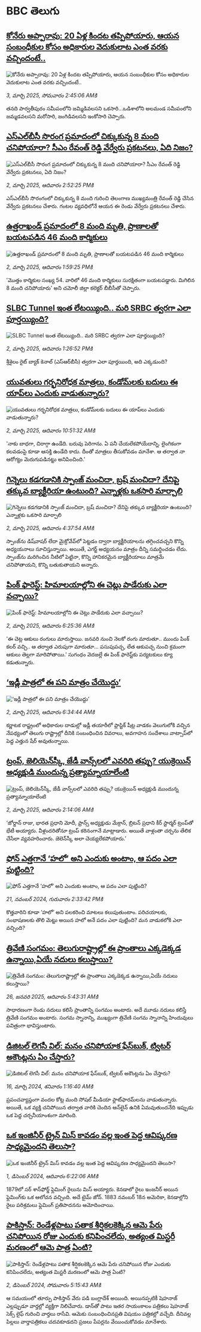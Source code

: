# BBC తెలుగు## [కోనేరు అప్పారావు: 20 ఏళ్ల కిందట తప్పిపోయారు, ఆయన సంబంధీకుల కోసం అధికారుల వెదుకులాట ఎంత వరకు వచ్చిందంటే..](https://www.bbc.com/telugu/articles/cvg1vwgy88po?at_campaign=githubrss)![కోనేరు అప్పారావు: 20 ఏళ్ల కిందట తప్పిపోయారు, ఆయన సంబంధీకుల కోసం అధికారుల వెదుకులాట ఎంత వరకు వచ్చిందంటే..](https://ichef.bbci.co.uk/ace/standard/240/cpsprodpb/e1e3/live/ad0c2440-f7da-11ef-9e61-71ee71f26eb1.jpg)_3, మార్చి 2025, సోమవారం 2:45:06 AMకి_తనది పార్వతీపురం సమీపంలోని జమ్మిడివలసని ఒకసారి...ఒడిశాలోని అలమండ సమీపంలోని జమ్మడవలసని మరోసారి, జంగిడివలసని ఇంకోసారి చెప్పారు.## [ఎస్‌‌ఎల్‌బీసీ సొరంగ ప్రమాదంలో చిక్కుకున్న 8 మంది చనిపోయారా? సీఎం రేవంత్ రెడ్డి వేర్వేరు ప్రకటనలు, ఏది నిజం?](https://www.bbc.com/telugu/articles/crknx63y2pzo?at_campaign=githubrss)![ఎస్‌‌ఎల్‌బీసీ సొరంగ ప్రమాదంలో చిక్కుకున్న 8 మంది చనిపోయారా? సీఎం రేవంత్ రెడ్డి వేర్వేరు ప్రకటనలు, ఏది నిజం?](https://ichef.bbci.co.uk/ace/standard/240/cpsprodpb/9600/live/4d88ae60-f78c-11ef-a7e0-1fbd7c9e9e6f.jpg)_2, మార్చి 2025, ఆదివారం 2:52:25 PMకి_ఎస్‌ఎల్‌బీసీ సొరంగంలో చిక్కుకున్న 8 మంది గురించి తెలంగాణ ముఖ్యమంత్రి రేవంత్ రెడ్డి చేసిన వేర్వేరు ప్రకటనలు చేశారు. గంటల వ్యవధిలోనే ఆయన ఈ రెండు వేర్వేరు ప్రకటనలు చేశారు.## [ఉత్తరాఖండ్ ప్రమాదంలో 8 మంది మృతి, ప్రాణాలతో బయటపడిన 46 మంది కార్మికులు](https://www.bbc.com/telugu/articles/c0egq1l3xr7o?at_campaign=githubrss)![ఉత్తరాఖండ్ ప్రమాదంలో 8 మంది మృతి, ప్రాణాలతో బయటపడిన 46 మంది కార్మికులు](https://ichef.bbci.co.uk/ace/standard/240/cpsprodpb/d41a/live/bed175d0-f74f-11ef-9f40-e95ad80c0062.jpg)_2, మార్చి 2025, ఆదివారం 1:59:25 PMకి_'మొత్తం కార్మికుల సంఖ్య 54. వారిలో 46 మంది కార్మికులు సురక్షితంగా బయటపడ్డారు. మిగిలిన 8 మంది చనిపోయారు' అని చమోలీ జిల్లా కలెక్టర్ బీబీసీతో చెప్పారు.## [SLBC Tunnel ఇంత లేటయ్యింది.. మరి SRBC త్వరగా ఎలా పూర్తయ్యింది?](https://www.bbc.com/telugu/articles/c4g92l58p0xo?at_campaign=githubrss)![SLBC Tunnel ఇంత లేటయ్యింది.. మరి SRBC త్వరగా ఎలా పూర్తయ్యింది?](https://ichef.bbci.co.uk/ace/standard/240/cpsprodpb/59ba/live/e8ef5340-f769-11ef-8c03-7dfdbeeb2526.jpg)_2, మార్చి 2025, ఆదివారం 1:26:52 PMకి_శ్రీశైలం రైట్ బ్యాక్ కెనాల్ (ఎస్ఆర్‌బీసీ) త్వరగా ఎలా పూర్తయింది, అది ఎక్కడుంది?## [యువతులు గర్భనిరోధక మాత్రలు, కండోమ్‌లకు బదులు ఈ యాప్‌‌లు ఎందుకు వాడుతున్నారు?](https://www.bbc.com/telugu/articles/cp8vkrz73gno?at_campaign=githubrss)![యువతులు గర్భనిరోధక మాత్రలు, కండోమ్‌లకు బదులు ఈ యాప్‌‌లు ఎందుకు వాడుతున్నారు?](https://ichef.bbci.co.uk/ace/standard/240/cpsprodpb/072b/live/18305930-f754-11ef-b0ec-f990ca2ebe14.jpg)_2, మార్చి 2025, ఆదివారం 10:51:32 AMకి_'నాకు బాధగా, చిరాగ్గా ఉండేది. బరువు పెరిగాను. ఏ పనీ చేయలేకపోయేదాన్ని. లైంగికంగా కలవడంపై కూడా ఆసక్తి ఉండేది కాదు. దీంతో మాత్రలు తీసుకోవడం మానేశా. ఆ తర్వాత నా ఆరోగ్యం మెరుగుపడినట్టు అనిపించింది.'## [గిన్నెలు కడగడానికి స్పాంజ్ మంచిదా,  బ్రష్ మంచిదా? దేనిపై తక్కువ బ్యాక్టీరియా ఉంటుంది? ఎన్నాళ్లకు ఒకసారి మార్చాలి](https://www.bbc.com/telugu/articles/c8x48k0jd4yo?at_campaign=githubrss)![గిన్నెలు కడగడానికి స్పాంజ్ మంచిదా,  బ్రష్ మంచిదా? దేనిపై తక్కువ బ్యాక్టీరియా ఉంటుంది? ఎన్నాళ్లకు ఒకసారి మార్చాలి](https://ichef.bbci.co.uk/ace/standard/240/cpsprodpb/49b1/live/5fd9d950-f70e-11ef-896e-d7e7fb1719a4.jpg)_2, మార్చి 2025, ఆదివారం 4:37:54 AMకి_స్పాంజ్‌ను డిష్‌వాషర్ లేదా మైక్రోవేవ్‌లో పెట్టడం ద్వారా బ్యాక్టీరియాలను తగ్గించవచ్చని కొన్ని అధ్యయనాలు సూచిస్తున్నాయి. అయితే, ఎగర్ట్ అధ్యయనం మాత్రం దీన్ని సమర్థించడం లేదు. స్పాంజ్‌ను మరిగించిన నీటిలో పెట్టినా, కొన్ని హానికరమైన బ్యాక్టీరియాలు మాత్రమే చనిపోతాయని, కొన్ని బతుకుతాయని అన్నారు.## [పింక్ ఫారెస్ట్: హిమాలయాల్లోని ఈ చెట్లు పాడేరుకు ఎలా వచ్చాయి? ](https://www.bbc.com/telugu/articles/cewkgjdz55ko?at_campaign=githubrss)![పింక్ ఫారెస్ట్: హిమాలయాల్లోని ఈ చెట్లు పాడేరుకు ఎలా వచ్చాయి? ](https://ichef.bbci.co.uk/ace/standard/240/cpsprodpb/1737/live/81d0c820-f72c-11ef-a7c7-dd070109cac2.jpg)_2, మార్చి 2025, ఆదివారం 6:25:36 AMకి_'ఈ చెట్ల ఆకులు రంగులు మారుస్తాయి. జనవరి నుంచి నెలకో రంగు మారుతూ.. ముందు పింక్ కలర్ వచ్చి.. ఆ తర్వాత ఎరుపుగా మారుతూ... పసుపుపచ్చ, లేత ఆకుపచ్చ నుంచి క్రమంగా ఆకులు తెల్లగా మారిపోతాయి.' సుగంధం వెదజల్లే ఈ పింక్ ఫారెస్ట్‌కు పర్యటకులు క్యూ కడుతున్నారు.## [‘ఇడ్లీ పాత్రలో ఈ పని మాత్రం చేయొద్దు’](https://www.bbc.com/telugu/articles/cd92l19w3v7o?at_campaign=githubrss)![‘ఇడ్లీ పాత్రలో ఈ పని మాత్రం చేయొద్దు’](https://ichef.bbci.co.uk/ace/standard/240/cpsprodpb/2def/live/44942da0-f72f-11ef-bf03-69362392de0a.jpg)_2, మార్చి 2025, ఆదివారం 6:34:44 AMకి_కర్ణాటక రాష్ట్రంలో అధికారుల దాడుల్లో ఇడ్లీ తయారీలో ప్లాస్టిక్ షీట్ల వాడకం వెలుగులోకి వచ్చిన నేపథ్యంలో తెలుగు రాష్ట్రాల్లో దీనికి సంబంధించిన వివరాలు, అవగాహన సందేశాలు వాట్సాప్‌లో పెద్ద ఎత్తున షేర్ అవుతున్నాయి.## [ట్రంప్, జెలియెన్‌స్కీ, జేడీ వాన్స్‌లలో ఎవరిది తప్పు? యుక్రెయిన్ అధ్యక్షుడి ముందున్న ప్రత్యామ్నాయాలేంటి](https://www.bbc.com/telugu/articles/c8j0ew8rzxxo?at_campaign=githubrss)![ట్రంప్, జెలియెన్‌స్కీ, జేడీ వాన్స్‌లలో ఎవరిది తప్పు? యుక్రెయిన్ అధ్యక్షుడి ముందున్న ప్రత్యామ్నాయాలేంటి](https://ichef.bbci.co.uk/ace/standard/240/cpsprodpb/4fe0/live/2d4e65f0-f6b9-11ef-9c6a-9b6bc9defc65.jpg)_2, మార్చి 2025, ఆదివారం 2:14:06 AMకి_‘జోర్డాన్ రాజు, భారత ప్రధాని మోదీ, ఫ్రాన్స్ అధ్యక్షుడు మేక్రాన్, బ్రిటన్ ప్రధాని కీర్ స్టార్మర్ ట్రంప్‌తో భేటీ అయ్యారు. వీళ్లందరితోనూ ట్రంప్ కఠినంగానే మాట్లాడారు. అయితే వాళ్లంతా చర్చను తేలిక చేసేలా వ్యవహరించారు. జెలెన్‌స్కీ అలా చెయ్యలేకపోయారు.’## [ఫోన్ ఎత్తగానే ‘హలో’ అని ఎందుకు అంటాం, ఆ పదం ఎలా పుట్టింది?](https://www.bbc.com/telugu/articles/cgj7x7gdjq4o?at_campaign=githubrss)![ఫోన్ ఎత్తగానే ‘హలో’ అని ఎందుకు అంటాం, ఆ పదం ఎలా పుట్టింది?](https://ichef.bbci.co.uk/ace/standard/240/cpsprodpb/0618/live/7a20ebb0-a807-11ef-b21e-5359bd56d02f.jpg)_21, నవంబర్ 2024, గురువారం 2:33:42 PMకి_కొత్తవారిని కూడా ‘హలో’ అని పలకరించి మాటలు కలుపుతుంటాం.  పరిచయాలకు, సంభాషణలకు తొలి మెట్టు అయిన హలో అనే పదం ఎలా పుట్టింది? మన వాడుకలోకి ఎలా వచ్చింది?## [త్రివేణి సంగమం: తెలుగురాష్ట్రాల్లో ఈ ప్రాంతాలు ఎక్కడెక్కడ ఉన్నాయి,ఏయే నదులు కలుస్తాయి? ](https://www.bbc.com/telugu/articles/cz7elrr17jeo?at_campaign=githubrss)![త్రివేణి సంగమం: తెలుగురాష్ట్రాల్లో ఈ ప్రాంతాలు ఎక్కడెక్కడ ఉన్నాయి,ఏయే నదులు కలుస్తాయి? ](https://ichef.bbci.co.uk/ace/standard/240/cpsprodpb/9dad/live/7f50e780-da42-11ef-a37f-eba91255dc3d.jpg)_26, జనవరి 2025, ఆదివారం 5:43:31 AMకి_సాధారణంగా రెండు నదులు కలిసే ప్రాంతాన్ని సంగమం అంటారు. అదే మూడు నదులు కలిస్తే త్రివేణి సంగమం అంటారు. సంగమ స్నానాన్ని, ముఖ్యంగా త్రివేణి సంగమ స్నానాన్ని హిందువులు పవిత్రంగా భావిస్తుంటారు.## [డిజిటల్ లెగసీ విల్: మనం చనిపోయాక ఫేస్‌బుక్, ట్విటర్‌ అకౌంట్లను ఏం చేస్తారు?](https://www.bbc.com/telugu/articles/cx0zl1qeyq2o?at_campaign=githubrss)![డిజిటల్ లెగసీ విల్: మనం చనిపోయాక ఫేస్‌బుక్, ట్విటర్‌ అకౌంట్లను ఏం చేస్తారు?](https://ichef.bbci.co.uk/ace/standard/240/cpsprodpb/bea2/live/2323ffd0-e2d4-11ee-9410-0f893255c2a0.jpg)_16, మార్చి 2024, శనివారం 1:16:40 AMకి_ప్రపంచవ్యాప్తంగా వందల కోట్ల మంది సోషల్ మీడియా ఫ్లాట్‌ఫారమ్‌లను వాడుతున్నారు. అయితే, ఒక వ్యక్తి చనిపోయిన తర్వాత వారికి చెందిన ఆన్‌లైన్ ఉనికి ఏమవుతుందనేది ఇప్పుడు ఒక పెద్ద చర్చనీయాంశంగా మారింది.## [ఒక ఇంజినీర్ ట్రైన్ మిస్ కావడం వల్ల ఇంత పెద్ద ఆవిష్కరణ సాధ్యమైందని తెలుసా?](https://www.bbc.com/telugu/articles/c774y4mdrgdo?at_campaign=githubrss)![ఒక ఇంజినీర్ ట్రైన్ మిస్ కావడం వల్ల ఇంత పెద్ద ఆవిష్కరణ సాధ్యమైందని తెలుసా?](https://ichef.bbci.co.uk/ace/standard/240/cpsprodpb/d07c/live/d2f92490-ab19-11ef-8264-5f9791599833.jpg)_1, డిసెంబర్ 2024, ఆదివారం 6:22:06 AMకి_1879లో సర్ శాన్‌ఫోర్డ్ ఫ్లెమింగ్ రైలును మిస్ అయ్యారు. కెనడాలో రైలు ఇంజనీర్ అయిన ఫ్లెమింగ్‌కు ఒక ఆలోచన వచ్చింది. అదే టైమ్ జోన్‌. 
1883 నవంబర్ 18న అమెరికా, కెనడాల్లోని రైలు పరిశ్రమలు ఫ్లెమింగ్ ప్రతిపాదనను ఆమోదించాయి.## [పాకిస్తాన్: రెండేళ్లపాటు పతాక శీర్షికలకెక్కిన ఆమె పేరు  చనిపోయిన రోజు ఎందుకు కనిపించలేదు,  అత్యంత మిస్టరీ మరణంలో ఆమె పాత్ర ఏంటి? ](https://www.bbc.com/telugu/articles/c33dnv8l5yro?at_campaign=githubrss)![పాకిస్తాన్: రెండేళ్లపాటు పతాక శీర్షికలకెక్కిన ఆమె పేరు  చనిపోయిన రోజు ఎందుకు కనిపించలేదు,  అత్యంత మిస్టరీ మరణంలో ఆమె పాత్ర ఏంటి? ](https://ichef.bbci.co.uk/ace/standard/240/cpsprodpb/62a1/live/cea16000-aff7-11ef-bdf5-b7cb2fa86e10.png)_2, డిసెంబర్ 2024, సోమవారం 5:15:43 AMకి_ఆ సమయంలో తూర్పు పాకిస్తాన్ వేరు పడి బంగ్లాదేశ్ అయింది. అయినప్పటికీ షెహనాజ్ ఎల్లప్పుడూ వార్తల్లో వ్యక్తిగా నిలిచేవారు. డాన్‌తో పాటు ఇతర సాయంకాలం పత్రికలు షెహనాజ్ సెక్స్ లైఫ్ గురించి వార్తలు రాసేవి. ఆమెకు సంబంధించినప్రతి విషయం పత్రికల్లో వచ్చేది. దీనివల్ల పిల్లలు వార్తాపత్రికలు చదవకూడదని ప్రజలు పేపర్లను వేయించుకోవడం మానేశారు.